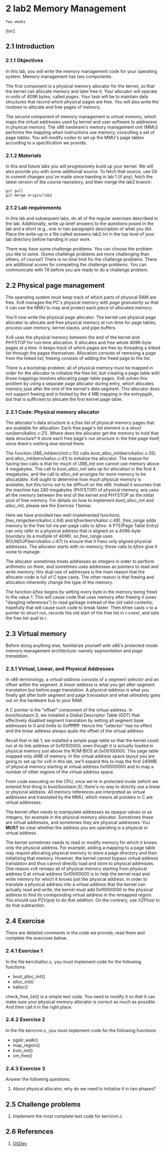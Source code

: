 # 2 lab2 Memory Management

`Two weeks`

[toc]

## 2.1 Introduction

### 2.1.1 Objectives

In this lab, you will write the memory management code for your operating system. Memory management has two components.

The first component is a physical memory allocator for the kernel, so that the kernel can allocate memory and later free it. Your allocator will operate in units of 4096 bytes, called *pages*.  Your task will be to maintain data structures that record which physical pages are free. You will also write the routines to allocate and free pages of memory.

The second component of memory management is *virtual memory*, which maps the virtual addresses used by kernel and user software to addresses in physical memory. The x86 hardware's memory management unit (MMU) performs the mapping when instructions use memory, consulting a set of page tables. You will modify codes to set up the MMU's page tables according to a specification we provide.

### 2.1.2 Materials

In this and future labs you will progressively build up your kernel. We will also provide you with some additional source. To fetch that source, use Git to commit changes you've made since handing in lab 1 (if any), fetch the latest version of the course repository, and then merge the lab2 branch:

```git
git pull
git merge origin/lab2
```

### 2.1.2 Lab requirements

In this lab and subsequent labs, do all of the regular exercises described in the lab. Additionally, write up brief answers to the questions posed in the lab and a short (e.g., one or two paragraph) description of what you did. Place the write-up in a file called answers-lab2.txt in the top level of your lab directory before handing in your work.

There may have some challenge problems.  You can choose the problem you like to solve. (Some challenge problems are more challenging than others, of course!) There is no time limit for the challenge problems. There are additional scores for completing the challenge problems. You can communicate with TA before you are ready to do a challenge problem.

## 2.2 Physical page management

The operating system must keep track of which parts of physical RAM are free. Xv6 manages the PC's physical memory with *page granularity* so that it can use the MMU to map and protect each piece of allocated memory.

You'll now write the physical page allocator. The kernel use physical page allocator to allocate and free physical memory at run-time for page tables, process user memory, kernel stacks, and pipe buffers.

Xv6 uses the physical memory between the end of the kernel and PHYSTOP for run-time allocation. It allocates and free whole 4096-byte pages at a time. It keeps track of which pages are free by threading a linked list through the pages themselves. Allocation consists of removing a page from the linked list; freeing consists of adding the freed page to the list.

There is a bootstrap problem: all of physical memory must be mapped in order for the allocator to initialize the free list, but creating a page table with those mappings involves allocating page-table pages. Xv6 solves this problem by using a separate page allocator during entry, which allocates memory juse after the end of the kernel's data segment. This allocator does not support freeing and is limited by the 4 MB mapping in the entrypgdir, but that is sufficient to allocate the first kernel page table.

### 2.2.1 Code: Physical memory allocator

The allocator's data structure is a *free list* of physical memory pages that are available for allocation. Each free page's list element is a *struct run*(kern/kalloc.c:21). Where does the allocator get the memory to hold that data structure? It store each free page's *run* structure in the free page itself, since there's nothing else stored there.

The function *i386_init*(kern/init.c:10) calls *boot_alloc_init*(kern/kalloc.c:35) and *alloc_init*(kern/kalloc.c:41) to initialize the allocator. The reason for having two calls is that for much of *i386_init* one cannot use memory above 4 megabytes. The call to *boot_alloc_init* sets up for allocation in the first 4 megabytes, and the call to *alloc_init* arranges for more memory to be allocatable. Xv6 ought to determine how much physical memory is available, but this turns out to be difficult on the x86. Instead it assumes that the machine has 240 megabytes (PHYSTOP) of physical memory, ans uses all the memory between the end of the kernel and PHYSTOP as the initial pool of free memory. For details on how to implement *boot_alloc_init* and *alloc_init*, please see the *Exercise 1* below.

Here we have provided two well-implemented functions, *free_range*(kern/kalloc.c:64) and *kfree*(kern/kalloc.c:48). *free_range* adds memory to the free list via per-page calls to *kfree*. A PTE(Page Table Entry) can only refer to a physical address that is aligned on a 4096-byte boundary (is a multiple of 4096), so *free_range* uses *ROUNDUP*(kern/kalloc.c:67) to ensure that it fress only aligned physical addresses. The allocator starts with no memory; these calls to *kfree* give it some to manage.

The allocator sometimes treats addresses as integers in order to perform arithmetic on them, and sometimes uses addresses as pointers to read and write memory; this dual use of addresses is the main reason that the allocator code is full of C type casts. The other reason is that freeing and allocation inherently change the type of the memory.

The function *kfree* begins by setting every byte in the memory being freed to the value 1. This will cause code that uses memory after freeing it (uses "dangling references") to read garbage instead of the old valid contents; hopefully that will cause such code to break faster. Then kfree casts v to a pointer to *struct run*, records the old start of the free list in *r->next*, and sets the free list qual to *r*.

## 2.3 Virtual memory

Before doing anything else, familiarize yourself with x86's protected-mode memory management architecture: namely *segmentation* and *page translation*.

### 2.3.1 Virtual, Linear, and Physical Addresses

In x86 terminology, a *virtual address* consists of a segment selector and an offset within the segment. A *linear address* is what you get after segment translation but before page translation. A *physical address* is what you finally get after both segment and page translation and what ultimately goes out on the hardware bus to your RAM.

A C pointer is the "offset" component of the virtual address. In boot/bootasm.S, we installed a Global Descriptor Table (GDT) that effectively disabled segment translation by setting all segment base addresses to 0 and limits to 0xffffffff. Hence the "selector" has no effect and the linear address always quals the offset of the virtual address.

Recall that in lab 1, we installed a simple page table so that the kernel could run at its link address of 0xf0100000, even though it is actually loaded in physical memory just above the ROM BIOS at 0x00100000. This page table mapped only 4MB of memory. In the virtual address space layout you are going to set up for xv6 in this lab, we'll expand this to map the first 240MB of physical memory starting at virtual address 0xf0000000 and to map a number of other regions of the virtual address space.

From code executing on the CPU, once we're in protected mode (which we entered first thing in boot/bootasm.S), there's no way to directly use a linear or physical address. *All* memory references are interpreted as virtual addresses and translated by the MMU, which means all pointers in C are virtual addresses.

The kernel often needs to manipulate addresses as opaque values or as integers, for example in the physical memory allocator. Sometimes these are virtual addresses, and sometimes they are physical addresses. You **MUST** be clear whether the address you are operating is a physical or virtual address.

The kernel sometimes needs to read or modify memory for which it knows only the physical address. For example, adding a mapping to a page table may require allocating physical memory to store a page directory and then initializing that memory. However, the kernel cannot bypass virtual address translation and thus cannot directly load and store to physical addresses. One reason xv6 remaps all of physical memory starting from physical address 0 at virtual address 0xf0000000 is to help the kernel read and write memory for which it knows just the physical address. In order to translate a physical address into a virtual address that the kernel can actually read and write, the kernel must add 0xf0000000 to the physical address to find its coresponding virtual address in the remapped region. You should use *P2V(pa)* to do that addition. On the contrary, use *V2P(va)* to do that subtraction.

## 2.4 Exercise

There are detailed comments in the code we provide, read them and complete the exercises below.

### 2.4.1 Exercise 1

In the file kern/kalloc.c, you must implement code for the following functions:

- boot_alloc_init()
- alloc_init()
- kalloc()

check_free_list() is a simple test code. You need to modify it so that it can make sure your physical memory allocator is correct as much as possible. And then call it in the right place.

### 2.4.2 Exercise 2

In the file kern/vm.c, you must implement code for the following functions:

- pgdir_walk()
- map_region()
- kvm_init()
- vm_free()

### 2.4.3 Exercise 3

Answer the following questions:

1. About physical allocator, why do we need to initialize it in two phases?

## 2.5 Challenge problems

1. Implement the most complete test code for kern/vm.c

## 2.6 References

1. [OSDev](https://wiki.osdev.org/Main_Page)